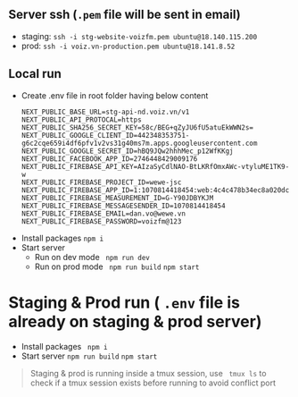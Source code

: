 ## Server ssh (```.pem``` file will be sent in email)
* staging: ```ssh -i stg-website-voizfm.pem ubuntu@18.140.115.200```
* prod: ```ssh -i voiz.vn-production.pem ubuntu@18.141.8.52```

## Local run
* Create .env file in root folder having below content
    ```
    NEXT_PUBLIC_BASE_URL=stg-api-nd.voiz.vn/v1
    NEXT_PUBLIC_API_PROTOCAL=https
    NEXT_PUBLIC_SHA256_SECRET_KEY=58c/BEG+qZyJU6fU5atuEkWWN2s=
    NEXT_PUBLIC_GOOGLE_CLIENT_ID=442348353751-g6c2cqe659i4df6pfv1v2vs31g40ms7m.apps.googleusercontent.com
    NEXT_PUBLIC_GOOGLE_SECRET_ID=hBQ9JQw2hhhMec_p12WfKKgj
    NEXT_PUBLIC_FACEBOOK_APP_ID=2746448429009176
    NEXT_PUBLIC_FIREBASE_API_KEY=AIzaSyCdlNAO-BtLKRfOmxAWc-vtyluME1TK9-w
    NEXT_PUBLIC_FIREBASE_PROJECT_ID=wewe-jsc
    NEXT_PUBLIC_FIREBASE_APP_ID=1:1070814418454:web:4c4c478b34ec8a020dc737
    NEXT_PUBLIC_FIREBASE_MEASUREMENT_ID=G-Y90JDBYKJM
    NEXT_PUBLIC_FIREBASE_MESSAGESENDER_ID=1070814418454
    NEXT_PUBLIC_FIREBASE_EMAIL=dan.vo@wewe.vn
    NEXT_PUBLIC_FIREBASE_PASSWORD=voizfm@123
* Install packages
    ```npm i```
* Start server
    * Run on dev mode
        ``` npm run dev```
    * Run on prod mode
        ``` npm run build```
        ``` npm start ```

# Staging & Prod run ( ```.env``` file is already on staging & prod server)
* Install packages
    ``` npm i```
* Start server
    ``` npm run build ```
    ``` npm start ```

> Staging & prod is running inside a tmux session, use ``` tmux ls``` to check if a tmux session exists before running to avoid conflict port


